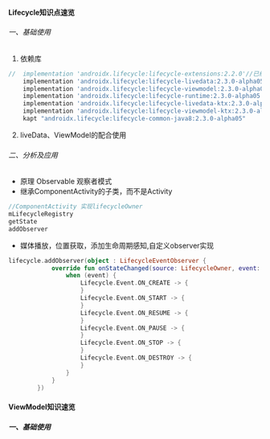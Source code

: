#### Lifecycle知识点速览



######  一、基础使用

1. 依赖库

```groovy
//	implementation 'androidx.lifecycle:lifecycle-extensions:2.2.0'//已经废弃
	implementation 'androidx.lifecycle:lifecycle-livedata:2.3.0-alpha05'
	implementation 'androidx.lifecycle:lifecycle-viewmodel:2.3.0-alpha05'
	implementation 'androidx.lifecycle:lifecycle-runtime:2.3.0-alpha05'
	implementation 'androidx.lifecycle:lifecycle-livedata-ktx:2.3.0-alpha05'
	implementation 'androidx.lifecycle:lifecycle-viewmodel-ktx:2.3.0-alpha05'
	kapt "androidx.lifecycle:lifecycle-common-java8:2.3.0-alpha05"
```

2. liveData、ViewModel的配合使用



###### 二、分析及应用

- 原理 Observable 观察者模式
- 继承ComponentActivity的子类，而不是Activity

```kotlin
//ComponentActivity 实现lifecycleOwner
mLifecycleRegistry
getState
addObserver
```

- 媒体播放，位置获取，添加生命周期感知,自定义observer实现

```kotlin
lifecycle.addObserver(object : LifecycleEventObserver {
            override fun onStateChanged(source: LifecycleOwner, event: Lifecycle.Event) {
                when (event) {
                    Lifecycle.Event.ON_CREATE -> {
                    }
                    Lifecycle.Event.ON_START -> {
                    }
                    Lifecycle.Event.ON_RESUME -> {
                    }
                    Lifecycle.Event.ON_PAUSE -> {
                    }
                    Lifecycle.Event.ON_STOP -> {
                    }
                    Lifecycle.Event.ON_DESTROY -> {
                    }
                }
            }
        })
```





#### ViewModel知识速览

##### 一、基础使用



